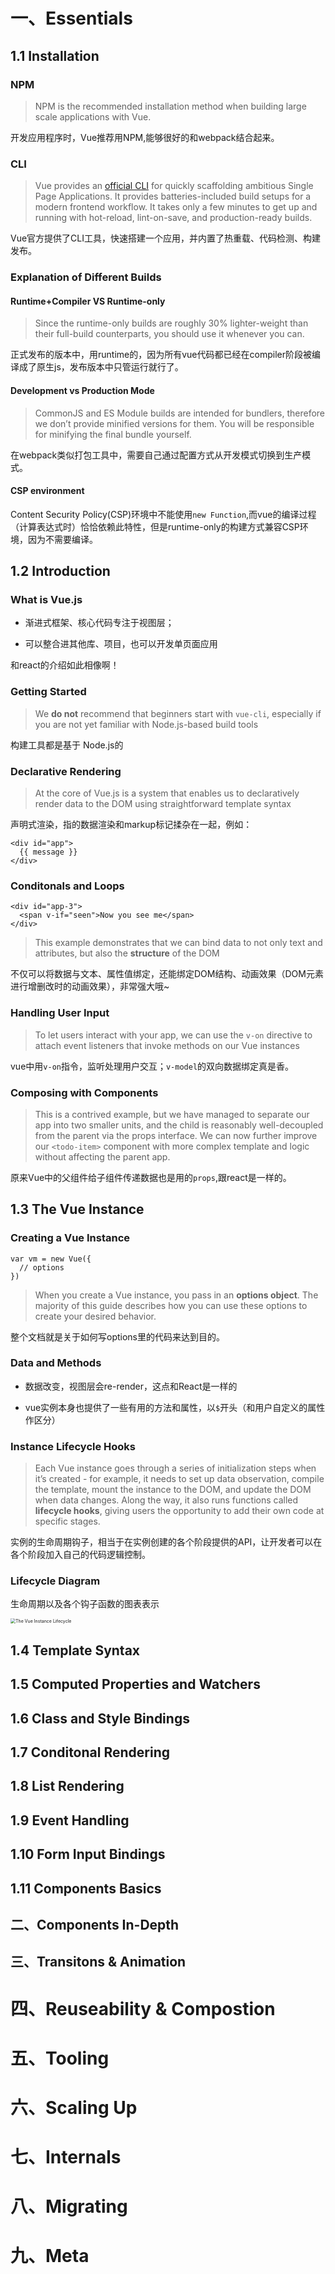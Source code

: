 # 一、Essentials

## 1.1 Installation

### NPM

> NPM is the recommended installation method when building large scale applications with Vue.

开发应用程序时，Vue推荐用NPM,能够很好的和webpack结合起来。 



### CLI

>  Vue provides an [official CLI](https://github.com/vuejs/vue-cli) for quickly scaffolding ambitious Single Page Applications. It provides batteries-included build setups for a modern frontend workflow. It takes only a few minutes to get up and running with hot-reload, lint-on-save, and production-ready builds.

Vue官方提供了CLI工具，快速搭建一个应用，并内置了热重载、代码检测、构建发布。



### Explanation of Different Builds

#### Runtime+Compiler VS Runtime-only

> Since the runtime-only builds are roughly 30% lighter-weight than their full-build counterparts, you should use it whenever you can.

正式发布的版本中，用runtime的，因为所有vue代码都已经在compiler阶段被编译成了原生js，发布版本中只管运行就行了。

#### Development vs Production Mode

> CommonJS and ES Module builds are intended for bundlers, therefore we don’t provide minified versions for them. You will be responsible for minifying the final bundle yourself.

在webpack类似打包工具中，需要自己通过配置方式从开发模式切换到生产模式。



#### CSP environment

Content Security Policy(CSP)环境中不能使用`new Function`,而vue的编译过程（计算表达式时）恰恰依赖此特性，但是runtime-only的构建方式兼容CSP环境，因为不需要编译。



## 1.2 Introduction

### What is Vue.js

- 渐进式框架、核心代码专注于视图层；

- 可以整合进其他库、项目，也可以开发单页面应用  

和react的介绍如此相像啊！



### Getting Started

> We **do not** recommend that beginners start with `vue-cli`, especially if you are not yet familiar with Node.js-based build tools

构建工具都是基于 Node.js的



### Declarative Rendering

>  At the core of Vue.js is a system that enables us to declaratively render data to the DOM using straightforward template syntax

声明式渲染，指的数据渲染和markup标记揉杂在一起，例如：

```vue
<div id="app">
  {{ message }}
</div>
```



### Conditonals and Loops

```vue
<div id="app-3">
  <span v-if="seen">Now you see me</span>
</div>
```

> This example demonstrates that we can bind data to not only text and attributes, but also the **structure** of the DOM

不仅可以将数据与文本、属性值绑定，还能绑定DOM结构、动画效果（DOM元素进行增删改时的动画效果），非常强大哦~



### Handling User Input

> To let users interact with your app, we can use the `v-on` directive to attach event listeners that invoke methods on our Vue instances

vue中用`v-on`指令，监听处理用户交互；`v-model`的双向数据绑定真是香。



### Composing with Components

> This is a contrived example, but we have managed to separate our app into two smaller units, and the child is reasonably well-decoupled from the parent via the props interface. We can now further improve our `<todo-item>` component with more complex template and logic without affecting the parent app.

原来Vue中的父组件给子组件传递数据也是用的`props`,跟react是一样的。





## 1.3 The Vue Instance

### Creating a Vue Instance

```vue
var vm = new Vue({
  // options
})
```

>  When you create a Vue instance, you pass in an **options object**. The majority of this guide describes how you can use these options to create your desired behavior.

整个文档就是关于如何写options里的代码来达到目的。



### Data and Methods

- 数据改变，视图层会re-render，这点和React是一样的

- vue实例本身也提供了一些有用的方法和属性，以`$`开头（和用户自定义的属性作区分）



### Instance Lifecycle Hooks

> Each Vue instance goes through a series of initialization steps when it’s created - for example, it needs to set up data observation, compile the template, mount the instance to the DOM, and update the DOM when data changes. Along the way, it also runs functions called **lifecycle hooks**, giving users the opportunity to add their own code at specific stages.

实例的生命周期钩子，相当于在实例创建的各个阶段提供的API，让开发者可以在各个阶段加入自己的代码逻辑控制。

### Lifecycle Diagram

生命周期以及各个钩子函数的图表表示

<img src="assets/lifecycle.png" alt="The Vue Instance Lifecycle" style="zoom: 50%;" />



## 1.4 Template Syntax





## 1.5 Computed Properties and Watchers

## 1.6 Class and Style Bindings

## 1.7 Conditonal Rendering

## 1.8 List Rendering

## 1.9 Event Handling

## 1.10 Form Input Bindings

## 1.11 Components Basics

## 二、Components In-Depth

## 三、Transitons & Animation



# 四、Reuseability & Compostion



# 五、Tooling



# 六、Scaling Up



# 七、Internals



# 八、Migrating



# 九、Meta



